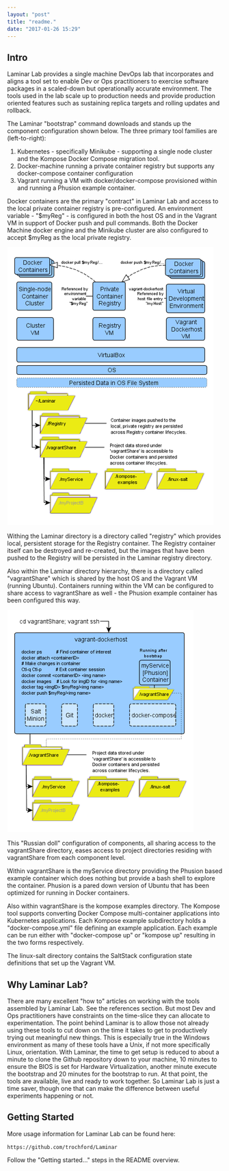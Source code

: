 ```yaml
---
layout: "post"
title: "readme."
date: "2017-01-26 15:29"
---
```

## Intro

Laminar Lab provides a single machine DevOps lab that incorporates and aligns a tool set to enable Dev or Ops practitioners to exercise software packages in a scaled-down but operationally accurate environment.  The tools used in the lab scale up to production needs and provide production oriented features such as sustaining replica targets and rolling updates and rollback.

The Laminar "bootstrap" command downloads and stands up the component configuration shown below.  The three primary tool families are (left-to-right):

1. Kubernetes - specifically Minikube - supporting a single node cluster and the Kompose Docker Compose migration tool.
2. Docker-machine  running a private container registry but supports any docker-compose container configuration
3. Vagrant running a VM with docker/docker-compose provisioned within and running a Phusion example container.

Docker containers are the primary "contract" in Laminar Lab and access to the local private container registry is pre-configured. An environment variable - "$myReg" - is configured in both the host OS and in the Vagrant VM in support of Docker push and pull commands.  Both the Docker Machine docker engine and the Minikube cluster are also configured to accept $myReg as the local private registry.  

![Three tool set clusters](images/first.png)

Withing the Laminar directory is a directory called "registry" which provides local, persistent storage for the Registry container.  The Registry container itself can be destroyed and re-created, but the images that have been pushed to the Registry will be persisted in the Laminar registry directory.

Also within the Laminar directory hierarchy, there is a directory called "vagrantShare" which is shared by the host OS and the Vagrant VM (running Ubuntu).  Containers running within the VM can be configured to share access to vagrantShare as well - the Phusion example container has been configured this way.

![Drill down into vagrant-dockerhost](images/second.png)

This "Russian doll" configuration of components, all sharing access to the vagrantShare directory, eases access to project directories residing with vagrantShare from each component level.

Within vagrantShare is the myService directory providing the Phusion based example container which does nothing but provide a bash shell to explore the container. Phusion is a pared down version of Ubuntu that has been optimized for running in Docker containers.

Also within vagrantShare is the kompose examples directory.  The Kompose tool supports converting Docker Compose multi-container applications into Kubernetes applications. Each Kompose example subdirectory holds a "docker-compose.yml" file defining an example application.   Each example can be run either with "docker-compose up" or "kompose up" resulting in the two forms respectively.

The linux-salt directory contains the SaltStack configuration state definitions that set up the Vagrant VM.

## Why Laminar Lab?

There are many excellent "how to" articles on working with the tools assembled by Laminar Lab.  See the references section. But most Dev and Ops practitioners have constraints on the time-slice they can allocate to experimentation.  The point behind Laminar is to allow those not already using these tools to cut down on the time it takes to get to productively trying out meaningful new things.  This is especially true in the Windows environment as many of these tools have a Unix, if not more specifically Linux, orientation.  With Laminar, the time to get setup is reduced to about a minute to clone the Github repository down to your machine, 10 minutes to ensure the BIOS is set for Hardware Virtualization, another minute execute the bootstrap and 20 minutes for the bootstrap to run.  At that point, the tools are available, live and ready to work together.  So Laminar Lab is just a time saver, though one that can make the difference between useful experiments happening or not.

## Getting Started

More usage information for Laminar Lab can be found here:

    https://github.com/trochford/Laminar

Follow the "Getting started..." steps in the README overview.
